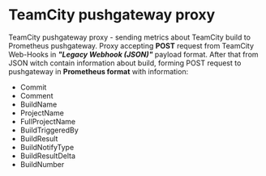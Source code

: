 # TeamCity pushgateway proxy
TeamCity pushgateway proxy - sending metrics about TeamCity build to Prometheus pushgateway.
Proxy accepting **POST** request from TeamCity Web-Hooks in ***"Legacy Webhook (JSON)"*** payload format. After that from JSON witch contain information about build, forming POST request to pushgateway in **Prometheus format**  with information: 
- Commit
- Comment
- BuildName
- ProjectName
- FullProjectName
- BuildTriggeredBy
- BuildResult
- BuildNotifyType
- BuildResultDelta
- BuildNumber
